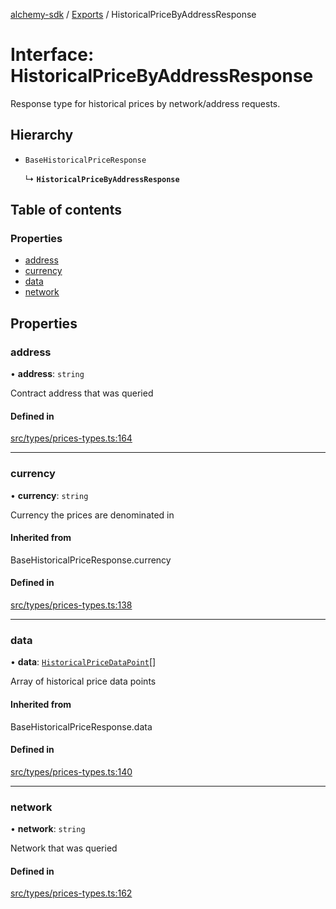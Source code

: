 [alchemy-sdk](../README.md) / [Exports](../modules.md) / HistoricalPriceByAddressResponse

# Interface: HistoricalPriceByAddressResponse

Response type for historical prices by network/address requests.

## Hierarchy

- `BaseHistoricalPriceResponse`

  ↳ **`HistoricalPriceByAddressResponse`**

## Table of contents

### Properties

- [address](HistoricalPriceByAddressResponse.md#address)
- [currency](HistoricalPriceByAddressResponse.md#currency)
- [data](HistoricalPriceByAddressResponse.md#data)
- [network](HistoricalPriceByAddressResponse.md#network)

## Properties

### address

• **address**: `string`

Contract address that was queried

#### Defined in

[src/types/prices-types.ts:164](https://github.com/alchemyplatform/alchemy-sdk-js/blob/873c9882/src/types/prices-types.ts#L164)

___

### currency

• **currency**: `string`

Currency the prices are denominated in

#### Inherited from

BaseHistoricalPriceResponse.currency

#### Defined in

[src/types/prices-types.ts:138](https://github.com/alchemyplatform/alchemy-sdk-js/blob/873c9882/src/types/prices-types.ts#L138)

___

### data

• **data**: [`HistoricalPriceDataPoint`](HistoricalPriceDataPoint.md)[]

Array of historical price data points

#### Inherited from

BaseHistoricalPriceResponse.data

#### Defined in

[src/types/prices-types.ts:140](https://github.com/alchemyplatform/alchemy-sdk-js/blob/873c9882/src/types/prices-types.ts#L140)

___

### network

• **network**: `string`

Network that was queried

#### Defined in

[src/types/prices-types.ts:162](https://github.com/alchemyplatform/alchemy-sdk-js/blob/873c9882/src/types/prices-types.ts#L162)
